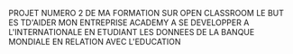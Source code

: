 PROJET NUMERO 2 DE MA FORMATION SUR OPEN CLASSROOM
LE BUT ES TD'AIDER MON ENTREPRISE ACADEMY A SE DEVELOPPER A L'INTERNATIONALE
EN ETUDIANT LES DONNEES DE LA BANQUE MONDIALE EN RELATION AVEC L'EDUCATION